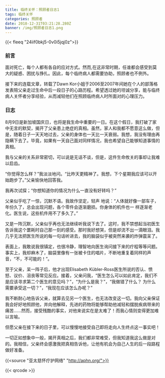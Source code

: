 ```yaml
---
title: 临终关怀：照顾者日志1
tags: 临终关怀
categories: 照顾者
date: 2018-12-31T03:21:28.280Z
banner: /img/照顾者日志1.png
---
```

{{< fleeq "24iif0bkj5-0v0i5jqj0z">}}

### 前言

面对死亡，每个人都有各自的应对方式。然而,在这非常时期，任谁都会感受到莫大的疑惑、困扰与挣扎。因此，每个临终病人都需要协助，照顾者也不例外。

接下来的连载文章，转载了Dawn Kor小姐于2006至2007年间她在个人的部落格发表陪父亲走过生命中后一段日子的心路历程。希望透过她的坦诚分享，能与临终病人关怀者分享经验，从而减轻他们在照顾临终病人时所面对的心理压力。

### 日志

8月9日是新加坡国庆日，也将是我生命中重要的一日。在这个假日，我打破了家中无言的默契，揭开了父亲患上绝症的真相。虽然，家人和我都不愿意这么做，但是，随着日子一天天地过去，父亲的身体也一天比一天衰弱。我想，我没有理由再隐瞒下去了。毕竟，如果有一天自己面对同样情况，我也希望自己能够知道事情的真相。

我与父亲的关系非常密切，可以说是无话不谈，但是，这件生命攸关的事却让我难以启齿。

“你觉得怎么样？”我淡淡地问。“比昨天更精神了。我想，下个星期我应该可以开始跑步了。”父亲愉快地回答我。

我再次试探；“你想知道你的情况为什么一直没有好转吗？”

父亲似乎吃了一惊，沉默不语。我故作坚定，轻声 地说：“人体就好像一部车子，年份久了，总会出现问题，各个零件会逐渐磨损。你身体的机件也一 样逐渐老化。医生说，这些机件用不了多久了。”

又是一阵沉默，父亲似乎再也无法继续听我说下去了。这时，我不禁想起当初医生告诉我这个噩耗时自己那一刻的感受。那时我好想哭，但是却流不出一滴眼泪。我几乎无法把医生所说的每一句话听进去，我的脑袋似乎被突然来袭的炸弹震呆了。

表面上，我敢说我很镇定，也很冷静，理智地向医生询问接下来的疗程等等问题。事实上，我却麻木了，脑袋里像有一张被卡住的唱片，不断地重复着同样的声音，“不，不可能的！”。

至于父亲，呆一阵子后，他才出现Elisabeth Kübler-Ross医生所说的否认、愤怒、议价、沮丧等常见反应。接着，父亲问我，“医生怎么可以如此肯定，我们不是应该寻求第二个医生的意见吗？”，“为什么是我？”，“我做错了什么？ 为什么需要承受这一切？”，“我现在应该怎么办呢？”

我不断耐心地告诉父亲，就算去见另一个医生，也无法改变这一切。我向父亲保证我会好好地照顾他，并向他解释，先进的药物将能够帮助他减轻和摆脱疾病带来的痛苦……然而，接受残酷的事实，对他来说实在是太难了！而我心情则变得更加难以言喻。

但愿父亲在接下来的日子里，可以慢慢地接受自己即将走向人生终点这一事实吧！

一切正如想象中一般，揭开真相之后，我们都非常难受，但我知道我这么做是对的。我相信，父亲终会感激我把真相告诉他，让他有机会为自己人生的后一段路程做好准备。

{{<source "亚太慈怀疗护网络" "http://aphn.org/">}} 

 {{< qrcode >}}
